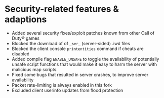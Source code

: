 # Security-related features & adaptions

- Added several security fixes/exploit patches known from other Call of Duty&reg; games
- Blocked the download of of `_svr_` (server-sided) .iwd files
- Blocked the client console `printentities` command if cheats are disabled
- Added compile flag `ENABLE_UNSAFE` to toggle the availability of potentially unsafe script functions that would make it easy to harm the server with malicious map scripts
- Fixed some bugs that resulted in server crashes, to improve server availability
- Packet rate-limiting is always enabled in this fork
- Excluded client userinfo updates from flood protection